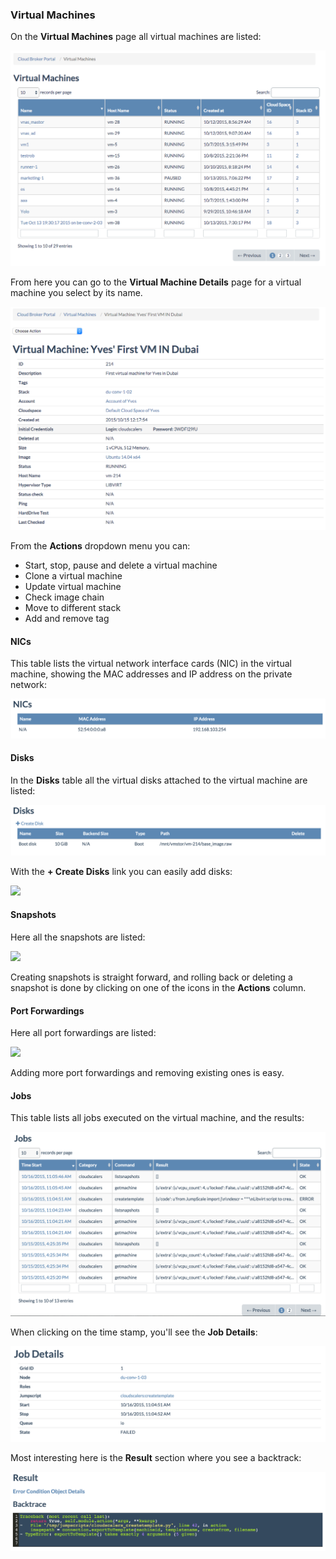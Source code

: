 ### Virtual Machines

On the **Virtual Machines** page all virtual machines are listed:

![[]](VirtualMachines.png)

From here you can go to the **Virtual Machine Details** page for a virtual machine you select by its name.

![[]](VirtualMachineDetails.png)

From the **Actions** dropdown menu you can:
- Start, stop, pause and delete a virtual machine
- Clone a virtual machine
- Update virtual machine
- Check image chain
- Move to different stack
- Add and remove tag


#### NICs

This table lists the virtual network interface cards (NIC) in the virtual machine, showing the MAC addresses and IP address on the private network:

![[]](NIC.png)

#### Disks

In the **Disks** table all the virtual disks attached to the virtual machine are listed:

![](Disks.png)

With the **+ Create Disks** link you can easily add disks:

![](AddDisk.png)

#### Snapshots

Here all the snapshots are listed:

![](Snapshots.png)

Creating snapshots is straight forward, and rolling back or deleting a snapshot is done by clicking on one of the icons in the **Actions** column.


#### Port Forwardings

Here all port forwardings are listed:

![](PortForwardings2.png)

Adding more port forwardings and removing existing ones is easy.


#### Jobs

This table lists all jobs executed on the virtual machine, and the results:

![](Jobs.png)

When clicking on the time stamp, you'll see the **Job Details**:

![](JobDetails.png)

Most interesting here is the **Result** section where you see a backtrack:

![](Result.png)
